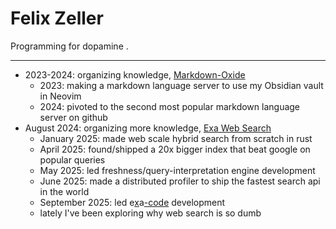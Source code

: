 # Felix Zeller

Programming for dopamine .
 
---

- 2023-2024: organizing knowledge, [Markdown-Oxide](https://github.com/Feel-ix-343/markdown-oxide)
  - 2023: making a markdown language server to use my Obsidian vault in Neovim
  - 2024: pivoted to the second most popular markdown language server on github
- August 2024: organizing more knowledge, [Exa Web Search](https://exa.ai)
  - January 2025: made web scale hybrid search from scratch in rust
  - April 2025: found/shipped a 20x bigger index that beat google on popular queries
  - May 2025: led freshness/query-interpretation engine development
  - June 2025: made a distributed profiler to ship the fastest search api in the world
  - September 2025: led e[x](https://x.com/ExaAILabs/status/1971264749062193588)a[-code](https://exa.ai/blog/exa-code) development
  - lately I've been exploring why web search is so dumb
  
  

